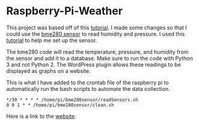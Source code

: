# Raspberry-Pi-Weather

This project was based off of this [tutorial](https://www.raspberryweather.com/). I made some changes so that I could use the [bme280 sensor](https://www.adafruit.com/product/2652) to read humidity and pressure. I used this [tutorial](https://medium.com/initial-state/how-to-build-a-raspberry-pi-temperature-monitor-8c2f70acaea9) to help me set up the sensor. 

The bme280 code will read the temperature, pressure, and humidity from the sensor and add it to a database. Make sure to run the code with Python 3 and not Python 2. The WordPress plugin allows these readings to be displayed as graphs on a website.

This is what I have added to the crontab file of the raspberry pi to automatically run the bash scripts to automate the data collection.
```
*/30 * * * * /home/pi/bme280sensor/readSensors.sh
0 0 1 * * /home/pi/bme280sensor/clean.sh
```

Here is a link to the [website](http://alliebacholl.xyz/).

